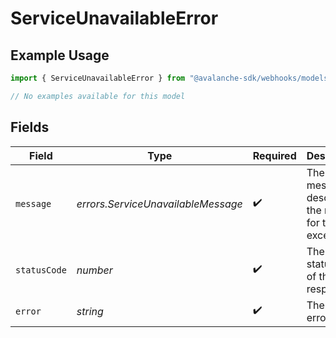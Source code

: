 # ServiceUnavailableError

## Example Usage

```typescript
import { ServiceUnavailableError } from "@avalanche-sdk/webhooks/models/errors";

// No examples available for this model
```

## Fields

| Field                                                     | Type                                                      | Required                                                  | Description                                               | Example                                                   |
| --------------------------------------------------------- | --------------------------------------------------------- | --------------------------------------------------------- | --------------------------------------------------------- | --------------------------------------------------------- |
| `message`                                                 | *errors.ServiceUnavailableMessage*                        | :heavy_check_mark:                                        | The error message describing the reason for the exception |                                                           |
| `statusCode`                                              | *number*                                                  | :heavy_check_mark:                                        | The HTTP status code of the response                      | 503                                                       |
| `error`                                                   | *string*                                                  | :heavy_check_mark:                                        | The type of error                                         | Service Unavailable                                       |